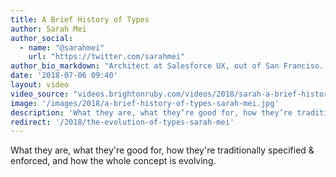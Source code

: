 ```yaml
---
title: A Brief History of Types
author: Sarah Mei
author_social:
  - name: "@sarahmei"
    url: "https://twitter.com/sarahmei"
author_bio_markdown: "Architect at Salesforce UX, out of San Franciso. Director at Ruby Central (organisers of RailsConf & RubyConf). Founder of Bridge Foundry (Rails Bridge)."
date: '2018-07-06 09:40'
layout: video
video_source: "videos.brightonruby.com/videos/2018/sarah-a-brief-history-of-types.mp4"
image: '/images/2018/a-brief-history-of-types-sarah-mei.jpg'
description: 'What they are, what they’re good for, how they’re traditionally specified & enforced, and how the whole concept is evolving.'
redirect: '/2018/the-evolution-of-types-sarah-mei'
---
```


What they are, what they're good for, how they're traditionally specified & enforced, and how the whole concept is evolving.

